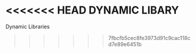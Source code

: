<<<<<<< HEAD
DYNAMIC LIBARY
=======
Dynamic Libraries
>>>>>>> 7fbcfb5cec8fe3973d91c9cac118cd7e89e6451b
